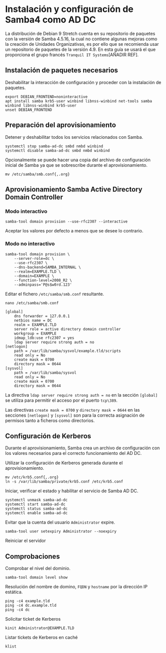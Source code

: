 # Instalación y configuración de Samba4 como AD DC

La distribución de Debian 9 Stretch cuenta en su repositorio de paquetes con la versión de Samba 4.5.16, la cual no contiene algunas mejoras como la creación de Unidades Organizativas, es por ello que se recomienda usar un repositorio de paquetes de la versión 4.9. En esta guía se usará el que proporciona el grupo francés `Tranquil IT Systems`[AÑADIR REF].

## Instalación de paquetes necesarios

Deshabilitar la interacción de configuración y proceder con la instalación de paquetes.

```
export DEBIAN_FRONTEND=noninteractive
apt install samba krb5-user winbind libnss-winbind net-tools samba winbind libnss-winbind krb5-user
unset DEBIAN_FRONTEND
```

## Preparación del aprovisionamiento

Detener y deshabilitar todos los servicios relacionados con Samba.

```
systemctl stop samba-ad-dc smbd nmbd winbind
systemctl disable samba-ad-dc smbd nmbd winbind
```

Opcionalmente se puede hacer una copia del archivo de configuración inicial de Samba ya que se sobrescribe durante el aprovisionamiento.

```
mv /etc/samba/smb.conf{,.org}
```

## Aprovisionamiento Samba Active Directory Domain Controller

### Modo interactivo

```
samba-tool domain provision --use-rfc2307 --interactive
```

Aceptar los valores por defecto a menos que se desee lo contrario.

### Modo no interactivo

```
samba-tool domain provision \
    --server-role=dc \
    --use-rfc2307 \
    --dns-backend=SAMBA_INTERNAL \
    --realm=EXAMPLE.TLD \
    --domain=EXAMPLE \
    --function-level=2008_R2 \
    --adminpass='P@s$w0rd.123'
```

Editar el fichero `/etc/samba/smb.conf` resultante.

`nano /etc/samba/smb.conf`

```
[global]
    dns forwarder = 127.0.0.1
    netbios name = DC
    realm = EXAMPLE.TLD
    server role = active directory domain controller
    workgroup = EXAMPLE
    idmap_ldb:use rfc2307 = yes
    ldap server require strong auth = no
[netlogon]
    path = /var/lib/samba/sysvol/example.tld/scripts
    read only = No
    create mask = 0700
    directory mask = 0644
[sysvol]
    path = /var/lib/samba/sysvol
    read only = No
    create mask = 0700
    directory mask = 0644
```
La directiva `ldap server require strong auth = no` en la sección `[global]` se utiliza para permitir el acceso por el puerto `tcp\389`.

Las directivas `create mask = 0700` y `directory mask = 0644` en las secciones `[netlogon]` y `[sysvol]` son para la correcta asignación de permisos tanto a ficheros como directorios.

## Configuración de Kerberos

Durante el aprovisionamiento, Samba crea un archivo de configuración con los valores necesarios para el correcto funcionamiento del AD DC.

Utilizar la configuración de Kerberos generada durante el aprovisionamiento.

```
mv /etc/krb5.conf{,.org}
ln -s /var/lib/samba/private/krb5.conf /etc/krb5.conf
```

Iniciar, verificar el estado y habilitar el servicio de Samba AD DC.

```
systemctl unmask samba-ad-dc
systemctl start samba-ad-dc
systemctl status samba-ad-dc
systemctl enable samba-ad-dc
```

Evitar que la cuenta del usuario `Administrator` expire.

```
samba-tool user setexpiry Administrator --noexpiry
```

Reiniciar el servidor

## Comprobaciones

Comprobar el nivel del dominio.

```
samba-tool domain level show
```

Resolución del nombre de domino, `FQDN` y `hostname` por la dirección IP estática.

```
ping -c4 example.tld
ping -c4 dc.example.tld
ping -c4 dc
```

Solicitar ticket de Kerberos

```
kinit Administrator@EXAMPLE.TLD
```

Listar tickets de Kerberos en caché

```
klist
```
